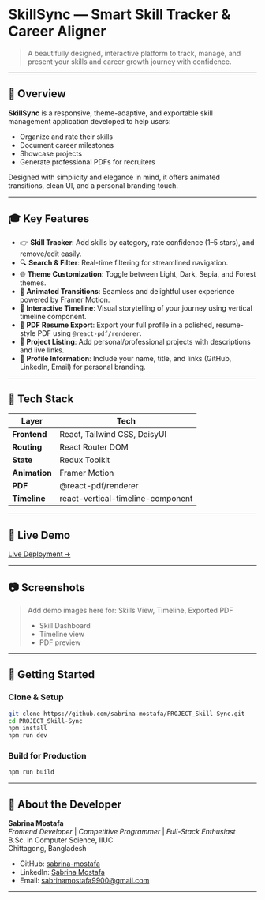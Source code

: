 # SkillSync — Smart Skill Tracker & Career Aligner

> A beautifully designed, interactive platform to track, manage, and present your skills and career growth journey with confidence.

---

## 🌟 Overview

**SkillSync** is a responsive, theme-adaptive, and exportable skill management application developed to help users:

* Organize and rate their skills
* Document career milestones
* Showcase projects
* Generate professional PDFs for recruiters

Designed with simplicity and elegance in mind, it offers animated transitions, clean UI, and a personal branding touch.

---

## 🎓 Key Features

* 👉 **Skill Tracker**: Add skills by category, rate confidence (1–5 stars), and remove/edit easily.
* 🔍 **Search & Filter**: Real-time filtering for streamlined navigation.
* 🌐 **Theme Customization**: Toggle between Light, Dark, Sepia, and Forest themes.
* 🔄 **Animated Transitions**: Seamless and delightful user experience powered by Framer Motion.
* 📅 **Interactive Timeline**: Visual storytelling of your journey using vertical timeline component.
* 📄 **PDF Resume Export**: Export your full profile in a polished, resume-style PDF using `@react-pdf/renderer`.
* 📂 **Project Listing**: Add personal/professional projects with descriptions and live links.
* 👤 **Profile Information**: Include your name, title, and links (GitHub, LinkedIn, Email) for personal branding.

---

## 🚀 Tech Stack

| Layer         | Tech                              |
| ------------- | --------------------------------- |
| **Frontend**  | React, Tailwind CSS, DaisyUI      |
| **Routing**   | React Router DOM                  |
| **State**     | Redux Toolkit                     |
| **Animation** | Framer Motion                     |
| **PDF**       | @react-pdf/renderer               |
| **Timeline**  | react-vertical-timeline-component |

---

## 🚪 Live Demo

[Live Deployment ➜](https://skill-sync-da8i.vercel.app/)

---

## 📷 Screenshots

> Add demo images here for: Skills View, Timeline, Exported PDF
> - Skill Dashboard
> - Timeline view
> - PDF preview

---

## 📆 Getting Started

### Clone & Setup

```bash
git clone https://github.com/sabrina-mostafa/PROJECT_Skill-Sync.git
cd PROJECT_Skill-Sync
npm install
npm run dev
```

### Build for Production

```bash
npm run build
```

---

## 👥 About the Developer

**Sabrina Mostafa** <br/>
*Frontend Developer* | *Competitive Programmer* | *Full-Stack Enthusiast* <br/>
B.Sc. in Computer Science, IIUC <br/>
Chittagong, Bangladesh

* GitHub: [sabrina-mostafa](https://www.linkedin.com/in/sabrina-mostafa-389114207/)
* LinkedIn: [Sabrina Mostafa](https://linkedin.com/in/your-profile)
* Email: [sabrinamostafa9900@gmail.com](mailto:sabrinamostafa9900@gmail.com)

---

